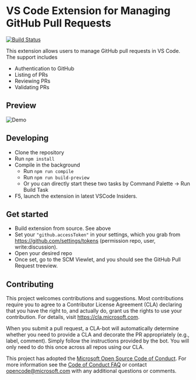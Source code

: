 
# VS Code Extension for Managing GitHub Pull Requests

[![Build Status](https://vscode.visualstudio.com/_apis/public/build/definitions/9a4d7c24-3234-459a-a944-80bbe5a0824c/10/badge)](https://pull-requests-extension.visualstudio.com/VSCodePullRequestGitHub/_build/index?definitionId=1)

This extension allows users to manage GitHub pull requests in VS Code. The support includes
- Authentication to GitHub
- Listing of PRs
- Reviewing PRs
- Validating PRs

## Preview

![Demo](https://github.com/Microsoft/vscode-pull-request-github/blob/master/documentation/images/demo.gif?raw=true)

## Developing

* Clone the repository
* Run `npm install`
* Compile in the background
  * Run `npm run compile`
  * Run `npm run build-preview`
  * Or you can directly start these two tasks by Command Palette -> Run Build Task
* F5, launch the extension in latest VSCode Insiders.

## Get started
* Build extension from source. See above
* Set your `"github.accessToken"` in your settings, which you grab from https://github.com/settings/tokens (permission repo, user, write:discussion).
* Open your desired repo
* Once set, go to the SCM Viewlet, and you should see the GitHub Pull Request treeview.

## Contributing

This project welcomes contributions and suggestions.  Most contributions require you to agree to a
Contributor License Agreement (CLA) declaring that you have the right to, and actually do, grant us
the rights to use your contribution. For details, visit https://cla.microsoft.com.

When you submit a pull request, a CLA-bot will automatically determine whether you need to provide
a CLA and decorate the PR appropriately (e.g., label, comment). Simply follow the instructions
provided by the bot. You will only need to do this once across all repos using our CLA.

This project has adopted the [Microsoft Open Source Code of Conduct](https://opensource.microsoft.com/codeofconduct/).
For more information see the [Code of Conduct FAQ](https://opensource.microsoft.com/codeofconduct/faq/) or
contact [opencode@microsoft.com](mailto:opencode@microsoft.com) with any additional questions or comments.
